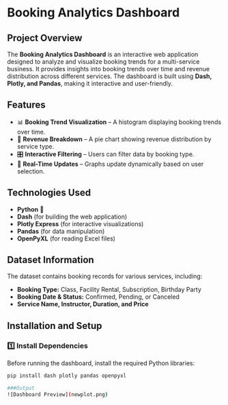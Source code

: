 # Booking Analytics Dashboard

## Project Overview
The **Booking Analytics Dashboard** is an interactive web application designed to analyze and visualize booking trends for a multi-service business. It provides insights into booking trends over time and revenue distribution across different services. The dashboard is built using **Dash, Plotly, and Pandas**, making it interactive and user-friendly.

## Features
- 📊 **Booking Trend Visualization** – A histogram displaying booking trends over time.
- 🥧 **Revenue Breakdown** – A pie chart showing revenue distribution by service type.
- 🎛️ **Interactive Filtering** – Users can filter data by booking type.
- 🔄 **Real-Time Updates** – Graphs update dynamically based on user selection.

## Technologies Used
- **Python** 🐍
- **Dash** (for building the web application)
- **Plotly Express** (for interactive visualizations)
- **Pandas** (for data manipulation)
- **OpenPyXL** (for reading Excel files)

## Dataset Information
The dataset contains booking records for various services, including:
- **Booking Type:** Class, Facility Rental, Subscription, Birthday Party
- **Booking Date & Status:** Confirmed, Pending, or Canceled
- **Service Name, Instructor, Duration, and Price**

## Installation and Setup

### 1️⃣ Install Dependencies
Before running the dashboard, install the required Python libraries:

```bash
pip install dash plotly pandas openpyxl

###Output
![Dashboard Preview](newplot.png)
